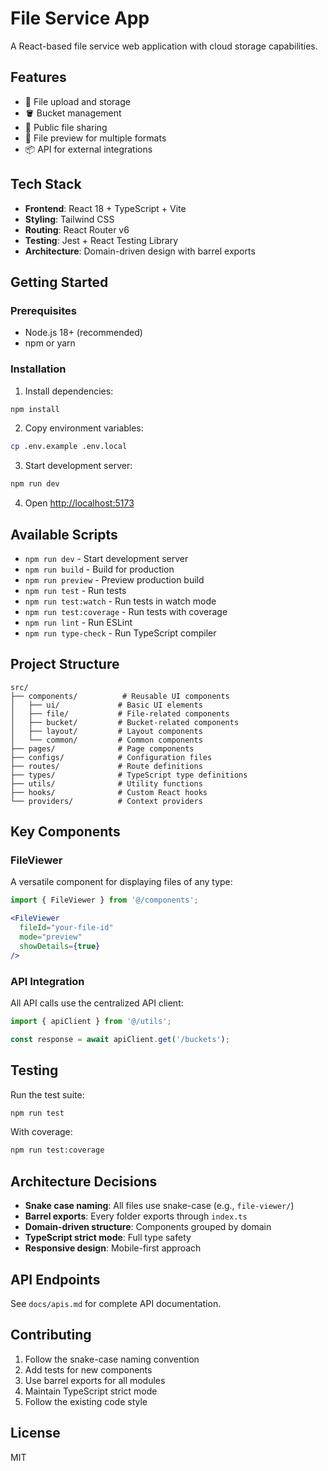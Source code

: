 # File Service App

A React-based file service web application with cloud storage capabilities.

## Features

- 📁 File upload and storage
- 🪣 Bucket management
- 🔗 Public file sharing
- 📄 File preview for multiple formats
- 📦 API for external integrations

## Tech Stack

- **Frontend**: React 18 + TypeScript + Vite
- **Styling**: Tailwind CSS
- **Routing**: React Router v6
- **Testing**: Jest + React Testing Library
- **Architecture**: Domain-driven design with barrel exports

## Getting Started

### Prerequisites

- Node.js 18+ (recommended)
- npm or yarn

### Installation

1. Install dependencies:
```bash
npm install
```

2. Copy environment variables:
```bash
cp .env.example .env.local
```

3. Start development server:
```bash
npm run dev
```

4. Open [http://localhost:5173](http://localhost:5173)

## Available Scripts

- `npm run dev` - Start development server
- `npm run build` - Build for production
- `npm run preview` - Preview production build
- `npm run test` - Run tests
- `npm run test:watch` - Run tests in watch mode
- `npm run test:coverage` - Run tests with coverage
- `npm run lint` - Run ESLint
- `npm run type-check` - Run TypeScript compiler

## Project Structure

```
src/
├── components/          # Reusable UI components
│   ├── ui/             # Basic UI elements
│   ├── file/           # File-related components
│   ├── bucket/         # Bucket-related components
│   ├── layout/         # Layout components
│   └── common/         # Common components
├── pages/              # Page components
├── configs/            # Configuration files
├── routes/             # Route definitions
├── types/              # TypeScript type definitions
├── utils/              # Utility functions
├── hooks/              # Custom React hooks
└── providers/          # Context providers
```

## Key Components

### FileViewer
A versatile component for displaying files of any type:

```jsx
import { FileViewer } from '@/components';

<FileViewer 
  fileId="your-file-id" 
  mode="preview" 
  showDetails={true}
/>
```

### API Integration
All API calls use the centralized API client:

```typescript
import { apiClient } from '@/utils';

const response = await apiClient.get('/buckets');
```

## Testing

Run the test suite:

```bash
npm run test
```

With coverage:

```bash
npm run test:coverage
```

## Architecture Decisions

- **Snake case naming**: All files use snake-case (e.g., `file-viewer/`)
- **Barrel exports**: Every folder exports through `index.ts`
- **Domain-driven structure**: Components grouped by domain
- **TypeScript strict mode**: Full type safety
- **Responsive design**: Mobile-first approach

## API Endpoints

See `docs/apis.md` for complete API documentation.

## Contributing

1. Follow the snake-case naming convention
2. Add tests for new components
3. Use barrel exports for all modules
4. Maintain TypeScript strict mode
5. Follow the existing code style

## License

MIT